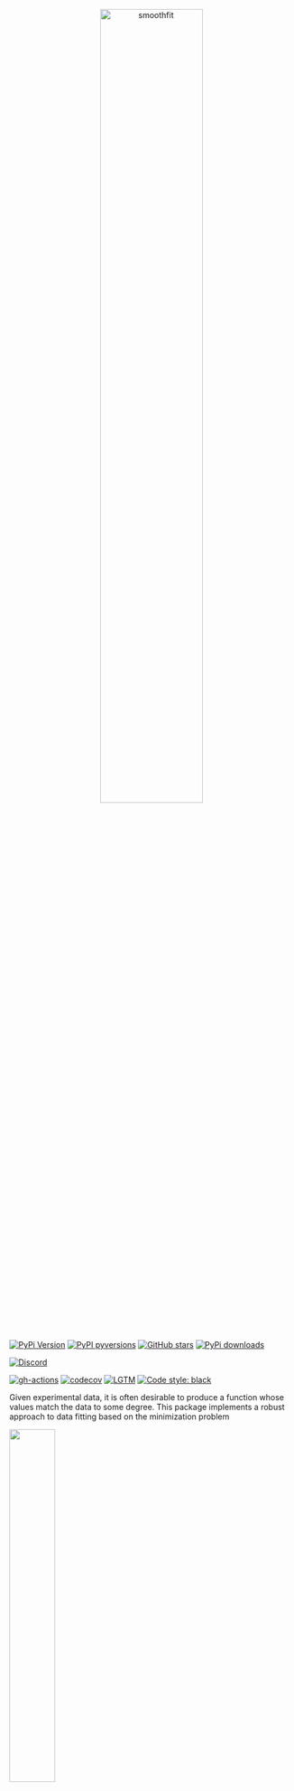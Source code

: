 <p align="center">
  <a href="https://github.com/nschloe/smoothfit"><img alt="smoothfit" src="https://nschloe.github.io/smoothfit/logo.svg" width="60%"></a>
</p>

[![PyPi Version](https://img.shields.io/pypi/v/smoothfit.svg?style=flat-square)](https://pypi.org/project/smoothfit)
[![PyPI pyversions](https://img.shields.io/pypi/pyversions/smoothfit.svg?style=flat-square)](https://pypi.org/pypi/smoothfit/)
[![GitHub stars](https://img.shields.io/github/stars/nschloe/smoothfit.svg?style=flat-square&logo=github&label=Stars&logoColor=white)](https://github.com/nschloe/smoothfit)
[![PyPi downloads](https://img.shields.io/pypi/dm/smoothfit.svg?style=flat-square)](https://pypistats.org/packages/smoothfit)

[![Discord](https://img.shields.io/static/v1?logo=discord&label=chat&message=on%20discord&color=7289da&style=flat-square)](https://discord.gg/hnTJ5MRX2Y)

[![gh-actions](https://img.shields.io/github/workflow/status/nschloe/smoothfit/ci?style=flat-square)](https://github.com/nschloe/smoothfit/actions?query=workflow%3Aci)
[![codecov](https://img.shields.io/codecov/c/github/nschloe/smoothfit.svg?style=flat-square)](https://codecov.io/gh/nschloe/smoothfit)
[![LGTM](https://img.shields.io/lgtm/grade/python/github/nschloe/smoothfit.svg?style=flat-square)](https://lgtm.com/projects/g/nschloe/smoothfit)
[![Code style: black](https://img.shields.io/badge/code%20style-black-000000.svg?style=flat-square)](https://github.com/psf/black)

Given experimental data, it is often desirable to produce a function whose values match
the data to some degree. This package implements a robust approach to data fitting based
on the minimization problem

<img src="https://nschloe.github.io/smoothfit/eq0.png" width="40%">

(A similar idea is used in for data smoothing in signal processing; see, e.g.,
section 8.3 in [this
document](http://eeweb.poly.edu/iselesni/lecture_notes/least_squares/least_squares_SP.pdf).)

Unlike [polynomial
regression](https://en.wikipedia.org/wiki/Polynomial_regression) or
[Gauss-Newton](https://en.wikipedia.org/wiki/Gauss%E2%80%93Newton_algorithm<Paste>),
smoothfit makes no assumptions about the function other than that it is smooth.

The generality of the approach makes it suitable for function whose domain is
multidimensional, too.

### Pics or it didn't happen

#### Runge's example

<img src="https://nschloe.github.io/smoothfit/runge.webp" width="60%">

[Runge's example function](https://en.wikipedia.org/wiki/Runge%27s_phenomenon) is a
tough nut for classical polynomial regression.

If there is no noise in the input data, the parameter `lmbda` can be chosen quite small
such that all data points are approximated well. Note that there are no oscillations in
the output function `u`.

```python
import matplotlib.pyplot as plt
import numpy as np
import smoothfit

a = -1.5
b = +1.5

# plot original function
x = np.linspace(a, b, 201)
plt.plot(x, 1 / (1 + 25 * x ** 2), "-", color="0.8", label="1 / (1 + 25 * x**2)")

# sample points
x0 = np.linspace(-1.0, 1.0, 21)
y0 = 1 / (1 + 25 * x0 ** 2)
plt.plot(x0, y0, "xk")

# smoothfit
basis, coeffs = smoothfit.fit1d(x0, y0, a, b, 1000, degree=1, lmbda=1.0e-6)
plt.plot(basis.mesh.p[0], coeffs[basis.nodal_dofs[0]], "-", label="smooth fit")

plt.ylim(-0.1)
plt.grid()
plt.show()
```

#### Runge's example with noise

<img src="https://nschloe.github.io/smoothfit/runge-noise-lambda.webp" width="60%">

If the data is noisy, `lmbda` needs to be chosen more carefully. If too small, the
approximation tries to resolve _all_ data points, resulting in many small oscillations.
If it's chosen too large, no details are resolved, not even those of the underlying
data.

```python
import matplotlib.pyplot as plt
import numpy as np
import smoothfit

a = -1.5
b = +1.5

# plot original function
x = np.linspace(a, b, 201)
plt.plot(x, 1 / (1 + 25 * x ** 2), "-", color="0.8", label="1 / (1 + 25 * x**2)")

# 21 sample points
np.random.seed(0)
n = 51
x0 = np.linspace(-1.0, 1.0, n)
y0 = 1 / (1 + 25 * x0 ** 2)
y0 += 1.0e-1 * (2 * np.random.rand(n) - 1)
plt.plot(x0, y0, "xk")

lmbda = 5.0e-2
basis, coeffs = smoothfit.fit1d(x0, y0, a, b, 1000, degree=1, lmbda=lmbda)
plt.plot(basis.mesh.p[0], coeffs[basis.nodal_dofs[0]], "-", label="smooth fit")

plt.grid()
plt.show()
```

#### Few samples

<img src="https://nschloe.github.io/smoothfit/smoothfit-samples.svg" width="40%">

```python
import numpy as np
import smoothfit

x0 = np.array([0.038, 0.194, 0.425, 0.626, 1.253, 2.500, 3.740])
y0 = np.array([0.050, 0.127, 0.094, 0.2122, 0.2729, 0.2665, 0.3317])
u = smoothfit.fit1d(x0, y0, 0, 4, 1000, degree=1, lmbda=1.0)
```
Some noisy example data taken from
[Wikipedia](https://en.wikipedia.org/wiki/Gauss%E2%80%93Newton_algorithm#Example).


#### A two-dimensional example

<img src="https://nschloe.github.io/smoothfit/2d.png" width="40%">

```python
import meshzoo
import numpy as np
import smoothfit

n = 200
np.random.seed(123)
x0 = np.random.rand(n, 2) - 0.5
y0 = np.cos(np.pi * np.sqrt(x0.T[0] ** 2 + x0.T[1] ** 2))

# create a triangle mesh for the square
points, cells = meshzoo.rectangle(-1.0, 1.0, -1.0, 1.0, 32, 32)

basis, u = smoothfit.fit(x0, y0, points, cells, lmbda=1.0e-4, solver="dense-direct")

# Write the function to a file
basis.mesh.save("out.vtu", point_data={"u": u})
```

This example approximates a function from _R<sup>2</sup>_ to _R_ (without noise in the
samples). Note that the absence of noise the data allows us to pick a rather small
`lmbda` such that all sample points are approximated well.


### Comparison with other approaches

#### Polynomial fitting/regression

<img src="https://nschloe.github.io/smoothfit/runge-polyfit.webp" width="60%">

The classical approach to data fitting is [polynomial
regression](https://en.wikipedia.org/wiki/Polynomial_regression).  Polynomials are
chosen because they are very simple, can be evaluated quickly, and [can be made to fit
any function very closely](https://en.wikipedia.org/wiki/Stone–Weierstrass_theorem).

There are, however, some fundamental problems:

 * Your data might not actually fit a polynomial of low degree.
 * [Runge's phenomenon](//en.wikipedia.org/wiki/Runge%27s_phenomenon).

This above plot highlights the problem with oscillations.


#### Fourier smoothing

<img src="https://nschloe.github.io/smoothfit/fourier.svg" width="60%">

One approach to data fitting with smoothing is to create a function with all data
points, and simply cut off the high frequencies after Fourier transformation.

This approach is fast, but only works for evenly spaced samples.

```python
import matplotlib.pyplot as plt
import numpy as np


np.random.seed(0)

# original function
x0 = np.linspace(-1.0, 1.0, 1000)
y0 = 1 / (1 + 25 * x0 ** 2)
plt.plot(x0, y0, color="k", alpha=0.2)

# create sample points
n = 51
x1 = np.linspace(-1.0, 1.0, n)  # only works if samples are evenly spaced
y1 = 1 / (1 + 25 * x1 ** 2) + 1.0e-1 * (2 * np.random.rand(x1.shape[0]) - 1)
plt.plot(x1, y1, "xk")

# Cut off the high frequencies in the transformed space and transform back
X = np.fft.rfft(y1)
X[5:] = 0.0
y2 = np.fft.irfft(X, n)
#
plt.plot(x1, y2, "-", label="5 lowest frequencies")

plt.grid()
plt.show()
```

### License
smoothfit is published under the [GPLv3+
license](https://www.gnu.org/licenses/gpl-3.0.en.html).
